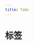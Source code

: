 ```yaml
---
title: Tabs
---
```

# 标签

<ClientOnly>
<tabs-demo-1></tabs-demo-1>
<tabs-demo-2></tabs-demo-2>
</ClientOnly>